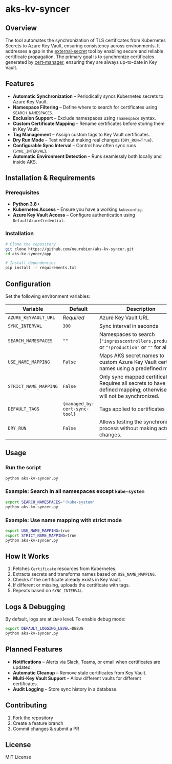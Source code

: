 # aks-kv-syncer

## Overview
The tool automates the synchronization of TLS certificates from Kubernetes Secrets to Azure Key Vault, ensuring consistency across environments. It addresses a gap in the [external-secret](https://github.com/external-secrets/external-secrets/discussions/4199) tool by enabling secure and reliable certificate propagation. The primary goal is to synchronize certificates generated by [cert-manager](https://github.com/cert-manager/cert-manager), ensuring they are always up-to-date in Key Vault.

## Features
- **Automatic Synchronization** – Periodically syncs Kubernetes secrets to Azure Key Vault.
- **Namespace Filtering** – Define where to search for certificates using `SEARCH_NAMESPACES`.
- **Exclusion Support** – Exclude namespaces using `!namespace` syntax.
- **Custom Certificate Mapping** – Rename certificates before storing them in Key Vault.
- **Tag Management** – Assign custom tags to Key Vault certificates.
- **Dry Run Mode** – Test without making real changes (`DRY_RUN=True`).
- **Configurable Sync Interval** – Control how often sync runs (`SYNC_INTERVAL`).
- **Automatic Environment Detection** – Runs seamlessly both locally and inside AKS.

## Installation & Requirements
### Prerequisites
- **Python 3.8+**
- **Kubernetes Access** – Ensure you have a working `kubeconfig`.
- **Azure Key Vault Access** – Configure authentication using `DefaultAzureCredential`.

### Installation
```bash
# Clone the repository
git clone https://github.com/neurobion/aks-kv-syncer.git
cd aks-kv-syncer/app

# Install dependencies
pip install -r requirements.txt
```

## Configuration
Set the following environment variables:

| Variable              | Default                        | Description                                                                                                              |
|-----------------------|--------------------------------|--------------------------------------------------------------------------------------------------------------------------|
| `AZURE_KEYVAULT_URL`  | *Required*                     | Azure Key Vault URL                                                                                                      |
| `SYNC_INTERVAL`       | `300`                          | Sync interval in seconds                                                                                                 |
| `SEARCH_NAMESPACES`   | `""`                           | Namespaces to search (`"ingresscontrollers,production"` or `"!production"` or `""` for all)                              |
| `USE_NAME_MAPPING`    | `False`                        | Maps AKS secret names to custom Azure Key Vault certificate names using a predefined matrix.                             |
| `STRICT_NAME_MAPPING` | `False`                        | Only sync mapped certificates. Requires all secrets to have a defined mapping; otherwise, they will not be synchronized. |
| `DEFAULT_TAGS`        | `{managed_by: cert-sync-tool}` | Tags applied to certificates                                                                                             |
| `DRY_RUN`             | `False`                        | Allows testing the synchronization process without making actual changes.                                                |

## Usage
### Run the script
```bash
python aks-kv-syncer.py
```

### Example: Search in all namespaces except `kube-system`
```bash
export SEARCH_NAMESPACES="!kube-system"
python aks-kv-syncer.py
```

### Example: Use name mapping with strict mode
```bash
export USE_NAME_MAPPING=true
export STRICT_NAME_MAPPING=true
python aks-kv-syncer.py
```

## How It Works
1. Fetches `Certificate` resources from Kubernetes.
2. Extracts secrets and transforms names based on `USE_NAME_MAPPING`.
3. Checks if the certificate already exists in Key Vault.
4. If different or missing, uploads the certificate with tags.
5. Repeats based on `SYNC_INTERVAL`.

## Logs & Debugging
By default, logs are at `INFO` level. To enable debug mode:
```bash
export DEFAULT_LOGGING_LEVEL=DEBUG
python aks-kv-syncer.py
```

## Planned Features
- **Notifications** – Alerts via Slack, Teams, or email when certificates are updated.
- **Automatic Cleanup** – Remove stale certificates from Key Vault.
- **Multi-Key Vault Support** – Allow different vaults for different certificates.
- **Audit Logging** – Store sync history in a database.

## Contributing
1. Fork the repository
2. Create a feature branch
3. Commit changes & submit a PR

## License
MIT License


